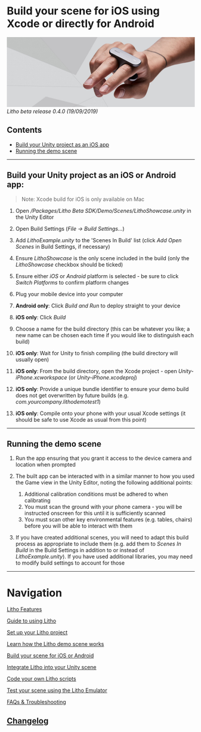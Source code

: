 # Build your scene for iOS using Xcode or directly for Android

[![Banner image](../Images/banner.jpg)](#)
_Litho beta release 0.4.0 (19/09/2019)_

## Contents

* [Build your Unity project as an iOS app](#build-your-unity-project-as-an-ios-app)
* [Running the demo scene](#running-the-demo-scene)

---

## Build your Unity project as an iOS or Android app:

> Note: Xcode build for iOS is only available on Mac

1. Open _/Packages/Litho Beta SDK/Demo/Scenes/LithoShowcase.unity_ in the Unity Editor

2. Open Build Settings (_File -> Build Settings..._)

3. Add _LithoExample.unity_ to the 'Scenes In Build' list (click _Add Open Scenes_ in Build Settings, if necessary)

4. Ensure _LithoShowcase_ is the only scene included in the build (only the _LithoShowcase_ checkbox should be ticked)

5. Ensure either _iOS_ or _Android_ platform is selected \- be sure to click _Switch Platforms_ to confirm platform changes

6. Plug your mobile device into your computer

7. **Android only**: Click _Build and Run_ to deploy straight to your device

8. **iOS only**: Click _Build_

9. Choose a name for the build directory (this can be whatever you like; a new name can be chosen each time if you would like to distinguish each build)

10. **iOS only**: Wait for Unity to finish compiling (the build directory will usually open)

11. **iOS only**: From the build directory, open the Xcode project - open _Unity-iPhone.xcworkspace_ (or _Unity-iPhone.xcodeproj_)

12. **iOS only**: Provide a unique bundle identifier to ensure your demo build does not get overwritten by future builds (e.g. _com.yourcompany.lithodemotest1_)

13. **iOS only**: Compile onto your phone with your usual Xcode settings (it should be safe to use Xcode as usual from this point)

---

## Running the demo scene

1. Run the app ensuring that you grant it access to the device camera and location when prompted
2. The built app can be interacted with in a similar manner to how you used the Game view in the Unity Editor, noting the following additional points:

   1. Additional calibration conditions must be adhered to when calibrating
   2. You must scan the ground with your phone camera - you will be instructed onscreen for this until it is sufficiently scanned 
   3. You must scan other key environmental features (e.g. tables, chairs) before you will be able to interact with them

3. If you have created additional scenes, you will need to adapt this build process as appropriate to include them (e.g. add them to _Scenes In Build_ in the Build Settings in addition to or instead of _LithoExample.unity_).
If you have used additional libraries, you may need to modify build settings to account for those

---

# Navigation

[Litho Features](../Features/README.md)

[Guide to using Litho](UsingLitho.md)

[Set up your Litho project](ProjectSetup.md)

[Learn how the Litho demo scene works](DemoScene.md)

[Build your scene for iOS or Android](BuildInstructions.md)

[Integrate Litho into your Unity scene](UnityIntegration.md)

[Code your own Litho scripts](UnityScripting.md)

[Test your scene using the Litho Emulator](../Features/LithoEmulator.md)

[FAQs & Troubleshooting](FAQ.md)

[Changelog](../Changelog.md)
---
